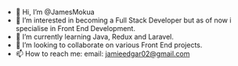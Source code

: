 - 👋 Hi, I’m @JamesMokua
- 👀 I’m interested in becoming a Full Stack Developer but as of now i specialise in Front End Development.
- 🌱 I’m currently learning Java, Redux and Laravel.
- 💞️ I’m looking to collaborate on various Front End projects.
- 📫 How to reach me: email: jamieedgar02@gmail.com

<!---
JamesMokua/JamesMokua is a ✨ special ✨ repository because its `README.md` (this file) appears on your GitHub profile.
You can click the Preview link to take a look at your changes.
--->
